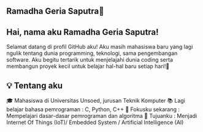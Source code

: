 ## Ramadha Geria Saputra👋

## Hai, nama aku Ramadha Geria Saputra!
Selamat datang di profil GitHub aku!
Aku masih mahasiswa baru yang lagi ngulik tentang dunia programming, teknologi, sama pengembangan software.
Aku begitu tertarik untuk menjelajahi dunia coding serta membangun proyek kecil untuk belajar hal-hal baru setiap hari!🚀

## 💡 Tentang aku
🎓 Mahasiswa di Universitas Unsoed, jurusan Teknik Komputer
📚 Lagi belajar bahasa pemrograman : C, Python, C++
🔎 Fokusku sekarang : Mempelajari dasar-dasar pemrograman dan algoritma
🎯 Tujuanku : Menjadi Internet Of Things (IoT)/ Embedded System / Artificial Intelligence (AI)

